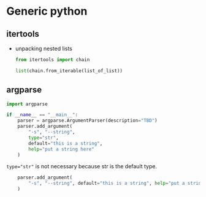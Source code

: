 # Generic python

## itertools

- unpacking nested lists

  ```python
  from itertools import chain

  list(chain.from_iterable(list_of_list))
  ```

## argparse

```python
import argparse

if __name__ == "__main__":
    parser = argparse.ArgumentParser(description="TBD")
    parser.add_argument(
        "-s", "--string",
        type="str",
        default="this is a string",
        help="put a string here"
    )
```

`type="str"` is not necessary because str is the default type.

```python
    parser.add_argument(
        "-s", "--string", default="this is a string", help="put a string here"
    )
```
